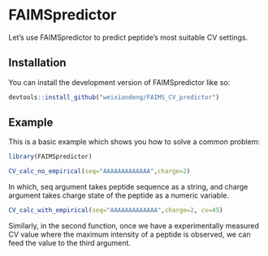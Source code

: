 
<!-- README.md is generated from README.Rmd. Please edit that file -->

# FAIMSpredictor

<!-- badges: start -->
<!-- badges: end -->

Let’s use FAIMSpredictor to predict peptide’s most suitable CV settings.

## Installation

You can install the development version of FAIMSpredictor like so:

``` r
devtools::install_github("weixiandeng/FAIMS_CV_predictor")
```

## Example

This is a basic example which shows you how to solve a common problem:

``` r
library(FAIMSpredictor)

CV_calc_no_empirical(seq="AAAAAAAAAAAAA",charge=2)
```

In which, seq argument takes peptide sequence as a string, and charge argument takes charge state of the peptide as a numeric variable.
``` r
CV_calc_with_empirical(seq="AAAAAAAAAAAAA",charge=2, cv=45)
```
Similarly, in the second function, once we have a experimentally measured CV value where the maximum intensity of a peptide is observed, we can feed the value to the third argument.

